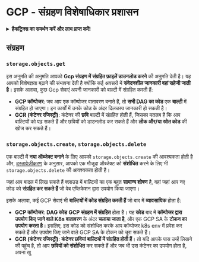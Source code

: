 # GCP - संग्रहण विशेषाधिकार प्रशासन

<details>

<summary><strong>हैकट्रिक्स का समर्थन करें और लाभ प्राप्त करें!</strong></summary>

* यदि आप अपनी कंपनी को **हैकट्रिक्स में विज्ञापित करना चाहते हैं** या यदि आप **PEASS की नवीनतम संस्करण देखना चाहते हैं या HackTricks को PDF में डाउनलोड करना चाहते हैं** तो [**सदस्यता योजनाएं**](https://github.com/sponsors/carlospolop) देखें!
* [**आधिकारिक PEASS और HackTricks स्वैग**](https://peass.creator-spring.com) प्राप्त करें
* [**The PEASS Family**](https://opensea.io/collection/the-peass-family) की खोज करें, हमारा एक विशेष [**NFT**](https://opensea.io/collection/the-peass-family) संग्रह
* **शामिल हों** 💬 [**डिस्कॉर्ड समूह**](https://discord.gg/hRep4RUj7f) या [**टेलीग्राम समूह**](https://t.me/peass) या **फॉलो** करें मुझे **ट्विटर** 🐦 [**@carlospolopm**](https://twitter.com/carlospolopm)**.**
* **हैकिंग ट्रिक्स साझा करें द्वारा PR जमा करके** [**HackTricks**](https://github.com/carlospolop/hacktricks) और [**HackTricks Cloud**](https://github.com/carlospolop/hacktricks-cloud) github repos.

</details>

## संग्रहण

### `storage.objects.get`

इस अनुमति की अनुमति आपको **Gcp संग्रहण में संग्रहित फ़ाइलें डाउनलोड करने** की अनुमति देती है। यह आपको विशेषज्ञता बढ़ाने की संभावना देती है क्योंकि कई अवसरों में **संवेदनशील जानकारी वहां सहेजी जाती है**। इसके अलावा, कुछ Gcp सेवाएं अपनी जानकारी को बाल्टी में संग्रहित करती हैं:

* **GCP कॉम्पोजर**: जब आप एक कॉम्पोजर वातावरण बनाते हैं, तो **सभी DAG का कोड** एक **बाल्टी** में संग्रहित हो जाएगा। इन कार्यों में उनके कोड के अंदर दिलचस्प जानकारी हो सकती है।
* **GCR (कंटेनर रजिस्ट्री)**: कंटेनर की **छवि** बाल्टी में संग्रहित होती हैं, जिसका मतलब है कि आप बाल्टियों को पढ़ सकते हैं और छवियों को डाउनलोड कर सकते हैं और **लीक और/या स्रोत कोड** की खोज कर सकते हैं।

### `storage.objects.create`, `storage.objects.delete`

एक बाल्टी में **नया ऑब्जेक्ट बनाने** के लिए आपको `storage.objects.create` की आवश्यकता होती है और, [दस्तावेज़ीकरण](https://cloud.google.com/storage/docs/access-control/iam-permissions#object\_permissions) के अनुसार, आपको एक मौजूदा ऑब्जेक्ट को **संशोधित** करने के लिए भी `storage.objects.delete` की आवश्यकता होती है।

जहां आप बादल में लिख सकते हैं क्लाउड में बाल्टियों का एक बहुत **सामान्य शोषण** है, वहां जहां आप नए कोड को **संग्रहित कर सकते हैं** जो वेब एप्लिकेशन द्वारा उपयोग किया जाएगा।

इसके अलावा, कई GCP सेवाएं भी **बाल्टियों में कोड संग्रहित करती हैं** जो बाद में **व्यावसायिक** होता है:

* **GCP कॉम्पोजर**: **DAG कोड** **GCP संग्रहण में संग्रहित** होता है। यह **कोड** बाद में **कॉम्पोजर द्वारा उपयोग किए जाने वाले K8s वातावरण** के अंदर **चलाया जाता है**, और एक GCP SA के **टोकन का उपयोग करता है**। इसलिए, इस कोड को संशोधित करके आप कॉम्पोजर k8s env में प्रवेश कर सकते हैं और उपयोग किए जाने वाले GCP SA के टोकन को चुरा सकते हैं।
* **GCR (कंटेनर रजिस्ट्री)**: **कंटेनर छवियां बाल्टियों में संग्रहित होती हैं**। तो यदि आपके पास उन्हें लिखने की पहुंच है, तो आप **छवियों को संशोधित** कर सकते हैं और जब भी उस कंटेनर का उपयोग होता है, अपना खु
